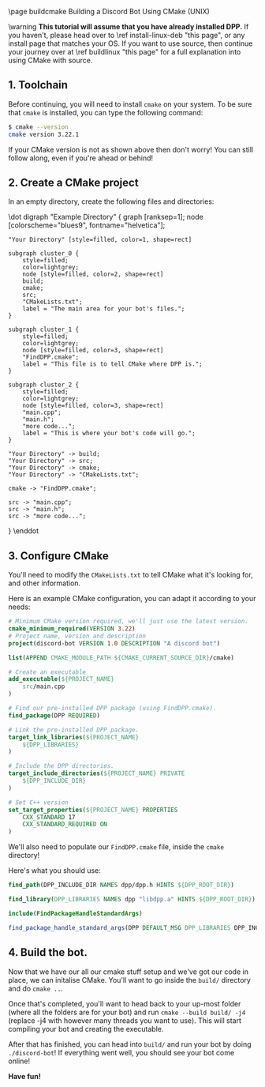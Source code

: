 \page buildcmake Building a Discord Bot Using CMake (UNIX)

\warning **This tutorial will assume that you have already installed DPP.** If you haven't, please head over to \ref install-linux-deb "this page", or any install page that matches your OS. If you want to use source, then continue your journey over at \ref buildlinux "this page" for a full explanation into using CMake with source.

## 1. Toolchain
Before continuing, you will need to install `cmake` on your system. To be sure that `cmake` is installed, you can type the following command:

```bash
$ cmake --version
cmake version 3.22.1
```

If your CMake version is not as shown above then don't worry! You can still follow along, even if you're ahead or behind!

## 2. Create a CMake project

In an empty directory, create the following files and directories:

\dot
digraph "Example Directory" {
    graph [ranksep=1];
    node [colorscheme="blues9", fontname="helvetica"];
    
    "Your Directory" [style=filled, color=1, shape=rect]
    
    subgraph cluster_0 {
		style=filled;
        color=lightgrey;
        node [style=filled, color=2, shape=rect]
        build;
        cmake;
        src;
        "CMakeLists.txt";
        label = "The main area for your bot's files.";
	}
	
	subgraph cluster_1 {
		style=filled;
        color=lightgrey;
        node [style=filled, color=3, shape=rect]
        "FindDPP.cmake";
        label = "This file is to tell CMake where DPP is.";
	}
	
	subgraph cluster_2 {
		style=filled;
        color=lightgrey;
        node [style=filled, color=3, shape=rect]
        "main.cpp";
        "main.h";
        "more code...";
        label = "This is where your bot's code will go.";
	}
    
    "Your Directory" -> build;
    "Your Directory" -> src;
    "Your Directory" -> cmake;
    "Your Directory" -> "CMakeLists.txt";
    
    cmake -> "FindDPP.cmake";
    
    src -> "main.cpp";
    src -> "main.h";
    src -> "more code...";
}
\enddot

## 3. Configure CMake

You'll need to modify the `CMakeLists.txt` to tell CMake what it's looking for, and other information.

Here is an example CMake configuration, you can adapt it according to your needs:

~~~~~~~~~~~~~~cmake
# Minimum CMake version required, we'll just use the latest version.
cmake_minimum_required(VERSION 3.22)
# Project name, version and description
project(discord-bot VERSION 1.0 DESCRIPTION "A discord bot")

list(APPEND CMAKE_MODULE_PATH ${CMAKE_CURRENT_SOURCE_DIR}/cmake)

# Create an executable
add_executable(${PROJECT_NAME}
	src/main.cpp
)

# Find our pre-installed DPP package (using FindDPP.cmake).
find_package(DPP REQUIRED)

# Link the pre-installed DPP package.
target_link_libraries(${PROJECT_NAME} 
	${DPP_LIBRARIES}
)

# Include the DPP directories.
target_include_directories(${PROJECT_NAME} PRIVATE
	${DPP_INCLUDE_DIR}
)

# Set C++ version
set_target_properties(${PROJECT_NAME} PROPERTIES
	CXX_STANDARD 17
	CXX_STANDARD_REQUIRED ON
)
~~~~~~~~~~~~~~

We'll also need to populate our `FindDPP.cmake` file, inside the `cmake` directory!

Here's what you should use:

~~~~~~~~~~~~~~cmake
find_path(DPP_INCLUDE_DIR NAMES dpp/dpp.h HINTS ${DPP_ROOT_DIR})

find_library(DPP_LIBRARIES NAMES dpp "libdpp.a" HINTS ${DPP_ROOT_DIR})

include(FindPackageHandleStandardArgs)

find_package_handle_standard_args(DPP DEFAULT_MSG DPP_LIBRARIES DPP_INCLUDE_DIR)
~~~~~~~~~~~~~~

## 4. Build the bot.

Now that we have our all our cmake stuff setup and we've got our code in place, we can initalise CMake. You'll want to go inside the `build/` directory and do `cmake ..`. 

Once that's completed, you'll want to head back to your up-most folder (where all the folders are for your bot) and run `cmake --build build/ -j4` (replace -j4 with however many threads you want to use). This will start compiling your bot and creating the executable.

After that has finished, you can head into `build/` and run your bot by doing `./discord-bot`! If everything went well, you should see your bot come online!

**Have fun!**
